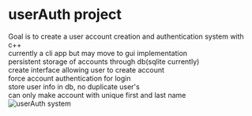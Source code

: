 # userAuth project

Goal is to create a user account creation and authentication system with c++  
    currently a cli app but may move to gui implementation  
    persistent storage of accounts through db(sqlite currently)  
    create interface allowing user to create account  
    force account authentication for login  
    store user info in db, no duplicate user's   
        can only make account with unique first and last name  
![userAuth system](https://user-images.githubusercontent.com/43590688/173268367-0fdabf91-08bb-461a-b8d7-e533f5f37573.jpg)
